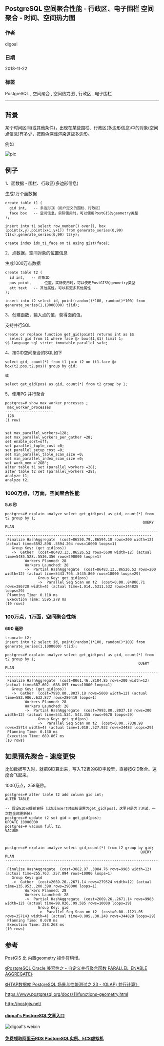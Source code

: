 ## PostgreSQL 空间聚合性能 - 行政区、电子围栏 空间聚合 - 时间、空间热力图   
                                                                                     
### 作者                                                                                     
digoal                                                                                     
                                                                                     
### 日期                                                                                     
2018-11-22                                                                                 
                                                                                     
### 标签                                                                                     
PostgreSQL , 空间聚合 , 空间热力图 , 行政区 , 电子围栏      
                                                                                     
----                                                                                     
                                                                                     
## 背景    
某个时间区间(或其他条件)，出现在某些围栏、行政区(多边形信息)中的对象(空间点信息)有多少，按颜色深浅渲染这些多边形。  
  
例如  
  
![pic](20181122_02_pic_001.jpg)  
  
## 例子  
1、面数据 - 围栏、行政区(多边形信息)  
  
生成1万个面数据  
  
```  
create table t1 (  
  gid int,   -- 多边形ID（用户定义的围栏、行政区）  
  face box   -- 空间信息，实际使用时，可以使用PostGIS的geometry类型  
);  
  
insert into t1 select row_number() over(), box (point(x,y),point(x+1,y+1)) from generate_series(0,99) t1(x),generate_series(0,99) t2(y);  
  
create index idx_t1_face on t1 using gist(face);  
```  
  
2、点数据，空间对象的位置信息  
  
生成1000万点数据  
  
```  
create table t2 (  
  id int,   -- 对象ID  
  pos point,   -- 位置，实际使用时，可以使用PostGIS的geometry类型  
  att text   -- 其他属性，可以有更多其他属性  
);  
  
insert into t2 select id, point(random()*100, random()*100) from generate_series(1,10000000) t(id);  
```  
  
3、创建函数，输入点的值，获得面的值。  
  
支持并行SQL  
  
```  
create or replace function get_gid(point) returns int as $$  
  select gid from t1 where face @> box($1,$1) limit 1;  
$$ language sql strict immutable parallel safe;  
```  
  
4、按GID空间聚合的SQL如下  
  
```  
select gid, count(*) from t1 join t2 on (t1.face @> box(t2.pos,t2.pos)) group by gid;  
  
或  
  
select get_gid(pos) as gid, count(*) from t2 group by 1;  
```  
  
5、使用PG 并行聚合  
  
```  
postgres=# show max_worker_processes ;  
 max_worker_processes   
----------------------  
 128  
(1 row)  
  
  
set max_parallel_workers=128;  
set max_parallel_workers_per_gather =28;  
set enable_sort=off;  
set parallel_tuple_cost =0;  
set parallel_setup_cost =0;  
set min_parallel_table_scan_size =0;  
set min_parallel_index_scan_size =0;  
set work_mem ='2GB';  
alter table t1 set (parallel_workers =28);  
alter table t2 set (parallel_workers =28);  
analyze t1;  
analyze t2;  
```  
  
### 1000万点，1万面，空间聚合性能  
**5.6 秒**  
  
```  
postgres=# explain analyze select get_gid(pos) as gid, count(*) from t2 group by 1;  
                                                               QUERY PLAN                                                                  
-----------------------------------------------------------------------------------------------------------------------------------------  
 Finalize HashAggregate  (cost=86550.79..86594.18 rows=200 width=12) (actual time=5592.898..5594.204 rows=10000 loops=1)  
   Group Key: (get_gid(pos))  
   ->  Gather  (cost=86483.13..86526.52 rows=5600 width=12) (actual time=5485.528..5536.356 rows=290000 loops=1)  
         Workers Planned: 28  
         Workers Launched: 28  
         ->  Partial HashAggregate  (cost=86483.13..86526.52 rows=200 width=12) (actual time=5443.795..5445.860 rows=10000 loops=29)  
               Group Key: get_gid(pos)  
               ->  Parallel Seq Scan on t2  (cost=0.00..84806.71 rows=386720 width=4) (actual time=1.014..5311.532 rows=344828 loops=29)  
 Planning Time: 0.118 ms  
 Execution Time: 5595.278 ms  
(10 rows)  
```  
  
### 100万点，1万面，空间聚合性能  
**690 毫秒**  
  
```  
truncate t2;  
insert into t2 select id, point(random()*100, random()*100) from generate_series(1,1000000) t(id);  
  
postgres=# explain analyze select get_gid(pos) as gid, count(*) from t2 group by 1;  
                                                             QUERY PLAN                                                                
-------------------------------------------------------------------------------------------------------------------------------------  
 Finalize HashAggregate  (cost=8061.46..8104.85 rows=200 width=12) (actual time=687.602..688.897 rows=10000 loops=1)  
   Group Key: (get_gid(pos))  
   ->  Gather  (cost=7993.80..8037.18 rows=5600 width=12) (actual time=582.986..632.877 rows=280419 loops=1)  
         Workers Planned: 28  
         Workers Launched: 28  
         ->  Partial HashAggregate  (cost=7993.80..8037.18 rows=200 width=12) (actual time=541.534..543.355 rows=9670 loops=29)  
               Group Key: get_gid(pos)  
               ->  Parallel Seq Scan on t2  (cost=0.00..7838.98 rows=35714 width=4) (actual time=1.010..527.932 rows=34483 loops=29)  
 Planning Time: 0.130 ms  
 Execution Time: 689.867 ms  
(10 rows)  
```  
  
## 如果预先聚合 - 速度更快
比如数据写入时，就把GID算出来，写入T2表的GID字段里，直接按GID聚合。速度会飞起来。   
  
1000万点，258毫秒。   
  
```
postgres=# alter table t2 add column gid int;
ALTER TABLE
  
-- 假设GID已提前算好（比如insert时直接设置为get_gid(pos)，这里只是为了测试，一次性全部更新掉）
postgres=# update t2 set gid = get_gid(pos);
UPDATE 10000000
postgres=# vacuum full t2;
VACUUM



postgres=# explain analyze select gid,count(*) from t2 group by gid;
                                                              QUERY PLAN                                                              
--------------------------------------------------------------------------------------------------------------------------------------
 Finalize HashAggregate  (cost=3882.87..3884.76 rows=9983 width=12) (actual time=255.763..257.094 rows=10000 loops=1)
   Group Key: gid
   ->  Gather  (cost=2669.26..2671.14 rows=279524 width=12) (actual time=135.953..200.398 rows=290000 loops=1)
         Workers Planned: 28
         Workers Launched: 28
         ->  Partial HashAggregate  (cost=2669.26..2671.14 rows=9983 width=12) (actual time=98.026..99.585 rows=10000 loops=29)
               Group Key: gid
               ->  Parallel Seq Scan on t2  (cost=0.00..1121.05 rows=357143 width=4) (actual time=0.005..30.248 rows=344828 loops=29)
 Planning Time: 0.078 ms
 Execution Time: 258.268 ms
(10 rows)
```
  
## 参考  
PostGIS 比 内置geometry 操作符稍慢。  
  
[《PostgreSQL Oracle 兼容性之 - 自定义并行聚合函数 PARALLEL_ENABLE AGGREGATE》](../201803/20180312_03.md)    
  
[《HTAP数据库 PostgreSQL 场景与性能测试之 23 - (OLAP) 并行计算》](../201711/20171107_24.md)    
  
https://www.postgresql.org/docs/11/functions-geometry.html  
  
http://postgis.net/  
  
  
  
  
  
  
  
  
  
  
  
  
#### [digoal's PostgreSQL文章入口](https://github.com/digoal/blog/blob/master/README.md "22709685feb7cab07d30f30387f0a9ae")
  
  
![digoal's weixin](../pic/digoal_weixin.jpg "f7ad92eeba24523fd47a6e1a0e691b59")
  
  
  
  
  
  
  
  
#### [免费领取阿里云RDS PostgreSQL实例、ECS虚拟机](https://www.aliyun.com/database/postgresqlactivity "57258f76c37864c6e6d23383d05714ea")
  
